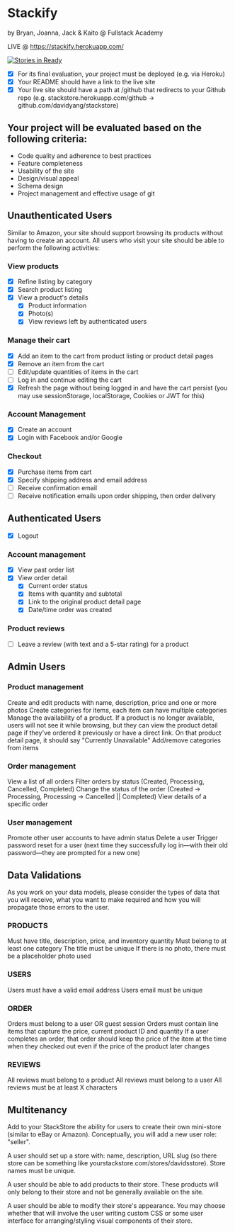 # Stackify
by Bryan, Joanna, Jack & Kaito @ Fullstack Academy

LIVE @ https://stackify.herokuapp.com/

[![Stories in Ready](https://badge.waffle.io/kaitohara/stackstore.png?label=ready&title=Ready)](http://waffle.io/kaitohara/stackstore)

- [x] For its final evaluation, your project must be deployed (e.g. via Heroku)
- [x] Your README should have a link to the live site
- [x] Your live site should have a path at /github that redirects to your Github repo (e.g. stackstore.herokuapp.com/github -> github.com/davidyang/stackstore)

## Your project will be evaluated based on the following criteria:
- Code quality and adherence to best practices
- Feature completeness
- Usability of the site
- Design/visual appeal
- Schema design
- Project management and effective usage of git

## Unauthenticated Users
Similar to Amazon, your site should support browsing its products without having to create an account. All users who visit your site should be able to perform the following activities:

### View products
- [x] Refine listing by category
- [x] Search product listing
- [x] View a product's details
  - [x] Product information
  - [x] Photo(s)
  - [x] View reviews left by authenticated users

### Manage their cart
- [x] Add an item to the cart from product listing or product detail pages
- [x] Remove an item from the cart
- [ ] Edit/update quantities of items in the cart
- [ ] Log in and continue editing the cart
- [x] Refresh the page without being logged in and have the cart persist (you may use sessionStorage, localStorage, Cookies or JWT for this)

### Account Management
- [x] Create an account
- [x] Login with Facebook and/or Google

### Checkout
- [x] Purchase items from cart
- [x] Specify shipping address and email address
- [ ] Receive confirmation email
- [ ] Receive notification emails upon order shipping, then order delivery

## Authenticated Users
- [x] Logout

### Account management
- [x] View past order list
- [x] View order detail
  - [x] Current order status
  - [x] Items with quantity and subtotal
  - [x] Link to the original product detail page
  - [x] Date/time order was created

### Product reviews
- [ ] Leave a review (with text and a 5-star rating) for a product

## Admin Users
### Product management
Create and edit products with name, description, price and one or more photos
Create categories for items, each item can have multiple categories
Manage the availability of a product. If a product is no longer available, users will not see it while browsing, but they can view the product detail page if they've ordered it previously or have a direct link. On that product detail page, it should say "Currently Unavailable"
Add/remove categories from items
### Order management
View a list of all orders
Filter orders by status (Created, Processing, Cancelled, Completed)
Change the status of the order (Created -> Processing, Processing -> Cancelled || Completed)
View details of a specific order
### User management
Promote other user accounts to have admin status
Delete a user
Trigger password reset for a user (next time they successfully log in—with their old password—they are prompted for a new one)


## Data Validations

As you work on your data models, please consider the types of data that you will receive, what you want to make required and how you will propagate those errors to the user.

### PRODUCTS

Must have title, description, price, and inventory quantity
Must belong to at least one category
The title must be unique
If there is no photo, there must be a placeholder photo used
### USERS

Users must have a valid email address
Users email must be unique
### ORDER

Orders must belong to a user OR guest session
Orders must contain line items that capture the price, current product ID and quantity
If a user completes an order, that order should keep the price of the item at the time when they checked out even if the price of the product later changes
### REVIEWS

All reviews must belong to a product
All reviews must belong to a user
All reviews must be at least X characters

## Multitenancy

Add to your StackStore the ability for users to create their own mini-store (similar to eBay or Amazon). Conceptually, you will add a new user role: "seller".

A user should set up a store with: name, description, URL slug (so there store can be something like yourstackstore.com/stores/davidsstore). Store names must be unique.

A user should be able to add products to their store. These products will only belong to their store and not be generally available on the site.

A user should be able to modify their store's appearance. You may choose whether that will involve the user writing custom CSS or some user interface for arranging/styling visual components of their store.

